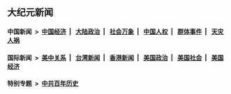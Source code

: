 ## 大纪元新闻

#### 中国新闻 &nbsp;>&nbsp; [中国经济](indexes/ncid283/README.md?07232045) &nbsp;| &nbsp; [大陆政治](indexes/ncid277/README.md?07232045) &nbsp;| &nbsp; [社会万象](indexes/ncid282/README.md?07232045) &nbsp;| &nbsp; [中国人权](indexes/ncid278/README.md?07232045) &nbsp;| &nbsp; [群体事件](indexes/ncid279/README.md?07232045) &nbsp;| &nbsp; [天灾人祸](indexes/ncid280/README.md?07232045)

#### 国际新闻 &nbsp;>&nbsp; [美中关系](indexes/nf1412576/README.md?07232045) &nbsp;| &nbsp; [台湾新闻](indexes/ncid1349361/README.md?07232045) &nbsp;| &nbsp; [香港新闻](indexes/ncid1349362/README.md?07232045) &nbsp;| &nbsp; [美国政治](indexes/ncid1078159/README.md?07232045) &nbsp;| &nbsp; [美国社会](indexes/ncid1078160/README.md?07232045) &nbsp;| &nbsp; [美国经济](indexes/ncid1078158/README.md?07232045)

#### 特别专题 &nbsp;>&nbsp; [中共百年历史](https://github.com/easy2view/epoch-special/blob/master/README.md?07232045)  
